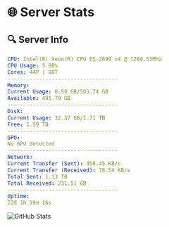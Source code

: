 # 🌐 Server Stats
## 🔍 Server Info
```yaml
CPU: Intel(R) Xeon(R) CPU E5-2699 v4 @ 1280.53MHz
CPU Usage: 5.80%
Cores: 44P | 88T
-----------------------------------
Memory:
Current Usage: 8.50 GB/503.74 GB
Available: 491.79 GB
-----------------------------------
Disk:
Current Usage: 32.37 GB/1.71 TB
Free: 1.59 TB
-----------------------------------
GPU:
No GPU detected
-----------------------------------
Network:
Current Transfer (Sent): 458.45 KB/s
Current Transfer (Received): 78.54 KB/s
Total Sent: 1.13 TB
Total Received: 231.51 GB
-----------------------------------
Uptime:
22d 1h 59m 16s
```
![GitHub Stats](https://img.shields.io/badge/Updated-2025-05-11_19:08:04-blue)